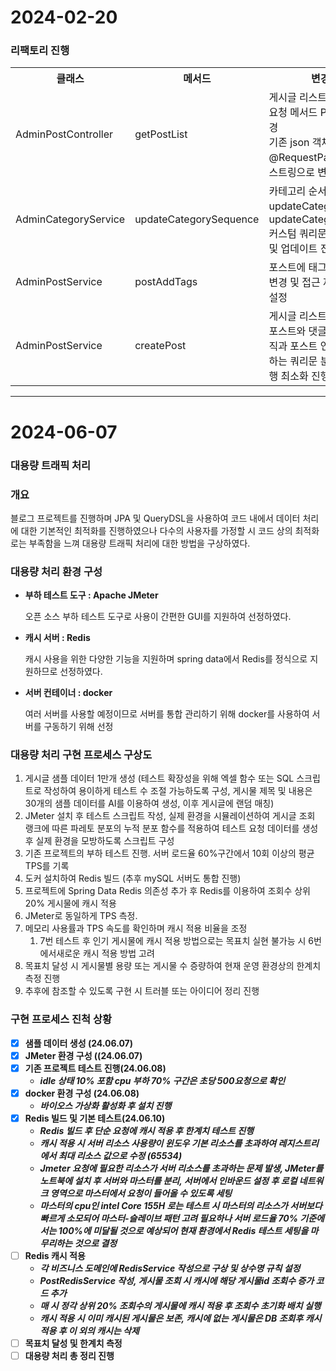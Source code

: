 # 2024-02-20
### 리팩토리 진행
<table>
  <tr>
    <th>클래스</th><th>메서드</th><th>변경 내용</th>
  </tr>
  <tr>
    <td>AdminPostController</td><td>getPostList</td><td>게시글 리스트 요청 시 Http 요청 메서드 Post -> Get 변경<br/>기존 json 객체는 @RequestParam 이용 쿼리스트링으로 변경</td>
  </tr>
  <tr>
    <td>AdminCategoryService</td><td>updateCategorySequence</td><td>카테고리 순서 변경 시 updateCategoryValid 및 updateCategorySequence 커스텀 쿼리문 추가하여 검증 및 업데이트 진행으로 변경</td>
  </tr>
  <tr>
    <td>AdminPostService</td><td>postAddTags</td><td>포스트에 태그 추가하는 로직 변경 및 접근 제어 private로 설정</td>
  </tr>
  <tr>
    <td>AdminPostService</td><td>createPost</td><td>게시글 리스트 호출 로직 변경, 포스트와 댓글을 가져오는 로직과 포스트 연관 태그를 조회하는 쿼리문 분리하여 쿼리 실행 최소화 진행</td>
  </tr>
</table>

---

# 2024-06-07
### 대용량 트래픽 처리

### 개요

블로그 프로젝트를 진행하며 JPA 및 QueryDSL을 사용하여 코드 내에서 데이터 처리에 대한 기본적인 최적화를 진행하였으나 다수의 사용자를 가정할 시 코드 상의 최적화로는 부족함을 느껴 대용량 트래픽 처리에 대한 방법을 구상하였다.

### 대용량 처리 환경 구성

- **부하 테스트 도구 : Apache JMeter**

  오픈 소스 부하 테스트 도구로 사용이 간편한 GUI를 지원하여 선정하였다.

- **캐시 서버 : Redis**

  캐시 사용을 위한 다양한 기능을 지원하며 spring data에서 Redis를 정식으로 지원하므로 선정하였다.

- **서버 컨테이너 : docker**

  여러 서버를 사용할 예정이므로 서버를 통합 관리하기 위해 docker를 사용하여 서버를 구동하기 위해 선정



### 대용량 처리 구현 프로세스 구상도

1. 게시글 샘플 데이터 1만개 생성 (테스트 확장성을 위해 엑셀 함수 또는 SQL 스크립트로 작성하여 용이하게 테스트 수 조절 가능하도록 구성, 게시물 제목 및 내용은 30개의 샘플 데이터를 AI를 이용하여 생성, 이후 게시글에 랜덤 매칭)
2. JMeter 설치 후 테스트 스크립트 작성, 실제 환경을 시뮬레이션하여 게시글 조회 랭크에 따른 파레토 분포의 누적 분포 함수를 적용하여  테스트 요청 데이터를 생성 후 실제 환경을 모방하도록 스크립트 구성
3. 기존 프로젝트의 부하 테스트 진행. 서버 로드율 60%구간에서 10회 이상의 평균 TPS를 기록
4. 도커 설치하여 Redis 빌드 (추후 mySQL 서버도 통합 진행)
5. 프로젝트에 Spring Data Redis 의존성 추가 후 Redis를 이용하여 조회수 상위 20% 게시물에 캐시 적용
6. JMeter로 동일하게 TPS 측정.
7. 메모리 사용률과 TPS 속도를 확인하며 캐시 적용 비율을 조정
    1. 7번 테스트 후 인기 게시물에 캐시 적용 방법으로는 목표치 실현 불가능 시 6번에서새로운 캐시 적용 방법 고려
8. 목표치 달성 시 게시물별 용량 또는 게시물 수 증량하여 현재 운영 환경상의 한계치 측정 진행
9. 추후에 참조할 수 있도록 구현 시 트러블 또는 아이디어 정리 진행

### 구현 프로세스 진척 상황

- [x]  **샘플 데이터 생성 (24.06.07)**
- [x]  **JMeter 환경 구성 ((24.06.07)**
- [x]  **기존 프로젝트 테스트 진행(24.06.08)**
    - ***idle 상태 10% 포함 cpu 부하 70% 구간은 초당 500요청으로 확인***
- [x]  **docker 환경 구성 (24.06.08)**
    - ***바이오스 가상화 활성화 후 설치 진행***
- [x]  **Redis 빌드 및 기본 테스트(24.06.10)**
    - ***Redis 빌드 후 단순 요청에 캐시 적용 후 한계치 테스트 진행***
    - ***캐시 적용 시 서버 리소스 사용량이 윈도우 기본 리소스를 초과하여 레지스트리에서 최대 리소스 값으로 수정 (65534)***
    - ***Jmeter 요청에 필요한 리소스가 서버 리소스를 초과하는 문제 발생, JMeter를 노트북에 설치 후 서버와 마스터를 분리, 서버에서 인바운드 설정 후 로컬 네트워크 영역으로 마스터에서 요청이 들어올 수 있도록 세팅***
    - ***마스터의 cpu인 intel Core 155H 로는 테스트 시 마스터의 리소스가 서버보다 빠르게 소모되어 마스터-슬레이브 패턴 고려 필요하나 서버 로드율 70% 기준에서는 100%에 미달될 것으로 예상되어 현재 환경에서 Redis 테스트 세팅을 마무리하는 것으로 결정***
- [ ]  **Redis 캐시 적용**
    - ***각 비즈니스 도메인에 RedisService 작성으로 구상 및 상수명 규칙 설정***
    - ***PostRedisService 작성,  게시물 조회 시 캐시에 해당 게시물id 조회수 증가 코드 추가***
    - ***매 시 정각 상위 20% 조회수의 게시물에 캐시 적용 후 조회수 초기화 배치 실행***
    - ***캐시 적용 시 이미 캐시된 게시물은 보존, 캐시에 없는 게시물은 DB 조회후 캐시 적용 후 이 외의 캐시는 삭제***
- [ ]  **목표치 달성 및 한계치 측정**
- [ ]  **대용량 처리 총 정리 진행**